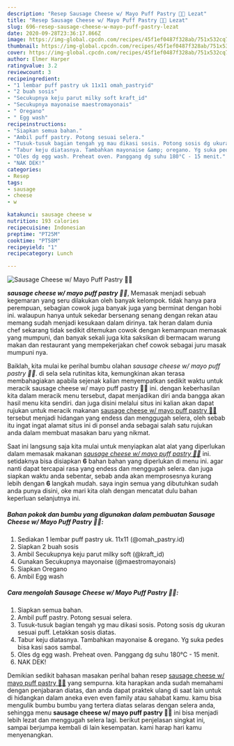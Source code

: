 ```yaml
---
description: "Resep Sausage Cheese w/ Mayo Puff Pastry 🌭🧀 Lezat"
title: "Resep Sausage Cheese w/ Mayo Puff Pastry 🌭🧀 Lezat"
slug: 696-resep-sausage-cheese-w-mayo-puff-pastry-lezat
date: 2020-09-28T23:36:17.866Z
image: https://img-global.cpcdn.com/recipes/45f1ef0487f328ab/751x532cq70/sausage-cheese-w-mayo-puff-pastry-🌭🧀-foto-resep-utama.jpg
thumbnail: https://img-global.cpcdn.com/recipes/45f1ef0487f328ab/751x532cq70/sausage-cheese-w-mayo-puff-pastry-🌭🧀-foto-resep-utama.jpg
cover: https://img-global.cpcdn.com/recipes/45f1ef0487f328ab/751x532cq70/sausage-cheese-w-mayo-puff-pastry-🌭🧀-foto-resep-utama.jpg
author: Elmer Harper
ratingvalue: 3.2
reviewcount: 3
recipeingredient:
- "1 lembar puff pastry uk 11x11 omah_pastryid"
- "2 buah sosis"
- "Secukupnya keju parut milky soft kraft_id"
- "Secukupnya mayonaise maestromayonais"
- " Oregano"
- " Egg wash"
recipeinstructions:
- "Siapkan semua bahan."
- "Ambil puff pastry. Potong sesuai selera."
- "Tusuk-tusuk bagian tengah yg mau dikasi sosis. Potong sosis dg ukuran sesuai puff. Letakkan sosis diatas."
- "Tabur keju diatasnya. Tambahkan mayonaise &amp; oregano. Yg suka pedes bisa kasi saos sambal."
- "Oles dg egg wash. Preheat oven. Panggang dg suhu 180°C - 15 menit."
- "NAK DEK!"
categories:
- Resep
tags:
- sausage
- cheese
- w

katakunci: sausage cheese w 
nutrition: 193 calories
recipecuisine: Indonesian
preptime: "PT25M"
cooktime: "PT58M"
recipeyield: "1"
recipecategory: Lunch

---
```



![Sausage Cheese w/ Mayo Puff Pastry 🌭🧀](https://img-global.cpcdn.com/recipes/45f1ef0487f328ab/751x532cq70/sausage-cheese-w-mayo-puff-pastry-🌭🧀-foto-resep-utama.jpg)

<b><i>sausage cheese w/ mayo puff pastry 🌭🧀</i></b>, Memasak menjadi sebuah kegemaran yang seru dilakukan oleh banyak kelompok. tidak hanya para perempuan, sebagian cowok juga banyak juga yang berminat dengan hobi ini. walaupun hanya untuk sekedar bersenang senang dengan rekan atau memang sudah menjadi kesukaan dalam dirinya. tak heran dalam dunia chef sekarang tidak sedikit ditemukan cowok dengan kemampuan memasak yang mumpuni, dan banyak sekali juga kita saksikan di bermacam warung makan dan restaurant yang mempekerjakan chef cowok sebagai juru masak mumpuni nya.



Baiklah, kita mulai ke perihal bumbu olahan <i>sausage cheese w/ mayo puff pastry 🌭🧀</i>. di sela sela rutinitas kita, kemungkinan akan terasa membahagiakan apabila sejenak kalian menyempatkan sedikit waktu untuk meracik sausage cheese w/ mayo puff pastry 🌭🧀 ini. dengan keberhasilan kita dalam meracik menu tersebut, dapat menjadikan diri anda bangga akan hasil menu kita sendiri. dan juga disini melalui situs ini kalian akan dapat rujukan untuk meracik makanan <u>sausage cheese w/ mayo puff pastry 🌭🧀</u> tersebut menjadi hidangan yang endess dan menggugah selera, oleh sebab itu ingat ingat alamat situs ini di ponsel anda sebagai salah satu rujukan anda dalam membuat masakan baru yang nikmat.


Saat ini langsung saja kita mulai untuk menyiapkan alat alat yang diperlukan dalam memasak makanan <u><i>sausage cheese w/ mayo puff pastry 🌭🧀</i></u> ini. setidaknya bisa disiapkan <b>6</b> bahan bahan yang diperlukan di menu ini. agar nanti dapat tercapai rasa yang endess dan menggugah selera. dan juga siapkan waktu anda sebentar, sebab anda akan memprosesnya kurang lebih dengan <b>6</b> langkah mudah. saya ingin semua yang dibutuhkan sudah anda punya disini, oke mari kita olah dengan mencatat dulu bahan keperluan selanjutnya ini.

<!--inarticleads1-->

##### Bahan pokok dan bumbu yang digunakan dalam pembuatan Sausage Cheese w/ Mayo Puff Pastry 🌭🧀:

1. Sediakan 1 lembar puff pastry uk. 11x11 (@omah_pastry.id)
1. Siapkan 2 buah sosis
1. Ambil Secukupnya keju parut milky soft (@kraft_id)
1. Gunakan Secukupnya mayonaise (@maestromayonais)
1. Siapkan  Oregano
1. Ambil  Egg wash




<!--inarticleads2-->

##### Cara mengolah Sausage Cheese w/ Mayo Puff Pastry 🌭🧀:

1. Siapkan semua bahan.
1. Ambil puff pastry. Potong sesuai selera.
1. Tusuk-tusuk bagian tengah yg mau dikasi sosis. Potong sosis dg ukuran sesuai puff. Letakkan sosis diatas.
1. Tabur keju diatasnya. Tambahkan mayonaise &amp; oregano. Yg suka pedes bisa kasi saos sambal.
1. Oles dg egg wash. Preheat oven. Panggang dg suhu 180°C - 15 menit.
1. NAK DEK!




Demikian sedikit bahasan masakan perihal bahan resep <u>sausage cheese w/ mayo puff pastry 🌭🧀</u> yang sempurna. kita harapkan anda sudah memahami dengan penjabaran diatas, dan anda dapat praktek ulang di saat lain untuk di hidangkan dalam aneka even even family atau sahabat kamu. kamu bisa mengulik bumbu bumbu yang tertera diatas selaras dengan selera anda, sehingga menu <b>sausage cheese w/ mayo puff pastry 🌭🧀</b> ini bisa menjadi lebih lezat dan menggugah selera lagi. berikut penjelasan singkat ini, sampai berjumpa kembali di lain kesempatan. kami harap hari kamu menyenangkan.
